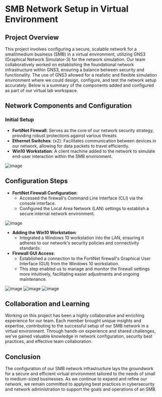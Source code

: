 # SMB Network Setup in Virtual Environment

## Project Overview

This project involves configuring a secure, scalable network for a small/medium business (SMB) in a virtual environment, utilizing GNS3 (Graphical Network Simulator-3) for the network simulation. Our team collaboratively worked on establishing the foundational network infrastructure within GNS3, ensuring a balance between security and functionality. The use of GNS3 allowed for a realistic and flexible simulation environment where we could design, configure, and test the network setup accurately. Below is a summary of the components added and configured as part of our virtual lab workspace.

## Network Components and Configuration

### Initial Setup

- **FortiNet Firewall**: Serves as the core of our network security strategy, providing robust protections against various threats.
- **Ethernet Switches**: (x2): Facilitates communication between devices in our network, allowing for data packets to travel efficiently.
- **Win10 Workstation**: A client machine added to the network to simulate end-user interaction within the SMB environment.
  
![image](https://github.com/sannicJP/Pen-Test-Project/assets/161343927/22b15aa1-4029-4413-89a4-639986a03d8b)


## Configuration Steps

- **FortiNet Firewall Configuration**:
  - Accessed the firewall's Command Line Interface (CLI) via the console interface.
  - Configured the Local Area Network (LAN) settings to establish a secure internal network environment.

![image](https://github.com/sannicJP/Pen-Test-Project/assets/161343927/d00288f6-4f90-433d-b6b9-505359398503)

- **Adding the Win10 Workstation**:
  - Integrated a Windows 10 workstation into the LAN, ensuring it adheres to our network's security policies and connectivity standards.
- **Firewall GUI Access**:
  - Established a connection to the FortiNet firewall's Graphical User Interface (GUI) from the Windows 10 workstation.
  - This step enabled us to manage and monitor the firewall settings more intuitively, facilitating easier adjustments and ongoing maintenance.

![image](https://github.com/sannicJP/Pen-Test-Project/assets/161343927/53563604-5ee2-4191-8f1b-fbab41df1875)
![image](https://github.com/sannicJP/Pen-Test-Project/assets/161343927/85c7cbd3-5cc5-4135-bb59-9d0e54e01f9e)
![image](https://github.com/sannicJP/Pen-Test-Project/assets/161343927/711e38f9-01b8-416c-9ec5-bdbb3567182b)
    
## Collaboration and Learning

Working on this project has been a highly collaborative and enriching experience for our team. Each member brought unique insights and expertise, contributing to the successful setup of our SMB network in a virtual environment. Through hands-on experience and shared challenges, we've gained valuable knowledge in network configuration, security best practices, and effective team collaboration.

## Conclusion
The configuration of our SMB network infrastructure lays the groundwork for a secure and efficient virtual environment tailored to the needs of small to medium-sized businesses. As we continue to expand and refine our network, we remain committed to applying best practices in cybersecurity and network administration to support the goals and operations of an SMB.
